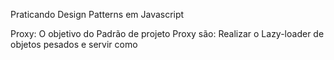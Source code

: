 Praticando Design Patterns em Javascript

Proxy: O objetivo do Padrão de projeto Proxy são: Realizar o Lazy-loader de objetos pesados e servir como 